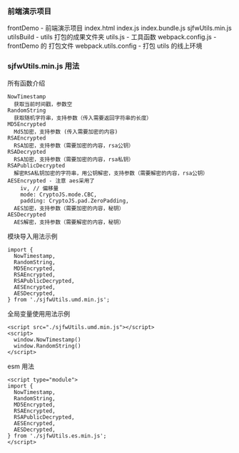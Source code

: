 ### 前端演示项目

frontDemo - 前端演示项目
index.html
index.js
index.bundle.js
sjfwUtils.min.js
utilsBuild - utils 打包的成果文件夹
utils.js - 工具函数
webpack.config.js - frontDemo 的 打包文件
webpack.utils.config - 打包 utils 的线上环境

### sjfwUtils.min.js 用法

所有函数介绍

```
NowTimestamp
  获取当前时间戳，参数空
RandomString
  获取随机字符串，支持参数（传入需要返回字符串的长度）
MD5Encrypted
  Md5加密，支持参数 (传入需要加密的内容)
RSAEncrypted
  RSA加密，支持参数（需要加密的内容，rsa公钥）
RSADecrypted
  RSA加密，支持参数（需要加密的内容，rsa私钥）
RSAPublicDecrypted
  解密RSA私钥加密的字符串，用公钥解密，支持参数（需要解密的内容，rsa公钥）
AESEncrypted - 注意 aes采用了
    iv, // 偏移量
    mode: CryptoJS.mode.CBC,
    padding: CryptoJS.pad.ZeroPadding,
  AES加密，支持参数（需要加密的内容，秘钥）
AESDecrypted
  AES解密，支持参数（需要解密的内容，秘钥）
```

模块导入用法示例

```
import {
  NowTimestamp,
  RandomString,
  MD5Encrypted,
  RSAEncrypted,
  RSAPublicDecrypted,
  AESEncrypted,
  AESDecrypted,
} from './sjfwUtils.umd.min.js';
```

全局变量使用用法示例

```
<script src="./sjfwUtils.umd.min.js"></script>
<script>
  window.NowTimestamp()
  window.RandomString()
</script>
```

esm 用法

```
<script type="module">
import {
  NowTimestamp,
  RandomString,
  MD5Encrypted,
  RSAEncrypted,
  RSAPublicDecrypted,
  AESEncrypted,
  AESDecrypted,
} from './sjfwUtils.es.min.js';
</script>

```
